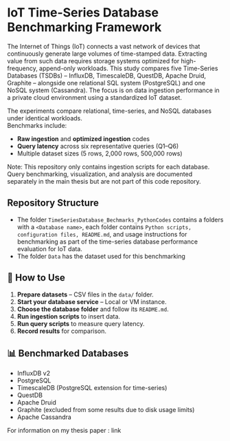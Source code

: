# IoT Time-Series Database Benchmarking Framework

The Internet of Things (IoT) connects a vast network of devices that continuously generate large volumes of time-stamped data. Extracting value from such data requires storage systems optimized for high-frequency, append-only workloads. This study compares five Time-Series Databases (TSDBs) – InfluxDB, TimescaleDB, QuestDB, Apache Druid, Graphite – alongside one relational SQL system (PostgreSQL) and one NoSQL system (Cassandra). The focus is on data ingestion performance in a private cloud environment using a standardized IoT dataset.


The experiments compare relational, time-series, and NoSQL databases under identical workloads.  
Benchmarks include:
- **Raw ingestion** and **optimized ingestion** codes
- **Query latency** across six representative queries (Q1–Q6)
- Multiple dataset sizes (5 rows, 2,000 rows, 500,000 rows)

Note: This repository only contains ingestion scripts for each database. Query benchmarking, visualization, and analysis are documented separately in the main thesis but are not part of this code repository.

##  Repository Structure

- The folder `TimeSeriesDatabase_Bechmarks_PythonCodes` contains a folders with a `<Database name>`, each folder contains `Python scripts, configuration files, README.md`, and usage instructions for benchmarking  as part of the time-series database performance evaluation for IoT data.
- The folder `Data` has the dataset used for this benchmarking
  
## 🚀 How to Use

1. **Prepare datasets** – CSV files in the `data/` folder.
2. **Start your database service** – Local or VM instance.
3. **Choose the database folder** and follow its `README.md`.
4. **Run ingestion scripts** to insert data.
5. **Run query scripts** to measure query latency.
6. **Record results** for comparison.

## 📊 Benchmarked Databases

- InfluxDB v2 
- PostgreSQL  
- TimescaleDB (PostgreSQL extension for time-series)  
 - QuestDB  
- Apache Druid  
- Graphite (excluded from some results due to disk usage limits)
- Apache Cassandra  

For information on my thesis paper : link 
